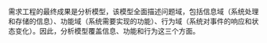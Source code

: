 需求工程的最终成果是分析模型，该模型全面描述问题域，包括信息域（系统处理和存储的信息）、功能域（系统需要实现的功能）、行为域（系统对事件的响应和状态变化）。因此，分析模型覆盖信息、功能和行为这三个方面。